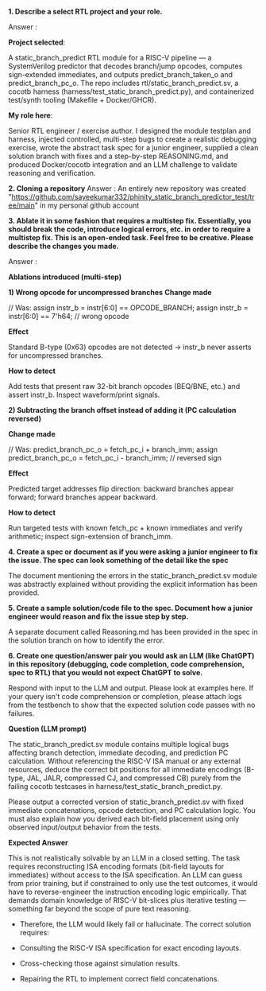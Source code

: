 **1. Describe a select RTL project and your role.**

Answer : 

**Project selected**: 

A static_branch_predict RTL module for a RISC-V pipeline — a SystemVerilog predictor that decodes branch/jump opcodes, computes sign-extended immediates, and outputs predict_branch_taken_o and predict_branch_pc_o. The repo includes rtl/static_branch_predict.sv, a cocotb harness (harness/test_static_branch_predict.py), and containerized test/synth tooling (Makefile + Docker/GHCR).

**My role here**: 

Senior RTL engineer / exercise author. I designed the module testplan and harness, injected controlled, multi-step bugs to create a realistic debugging exercise, wrote the abstract task spec for a junior engineer, supplied a clean solution branch with fixes and a step-by-step REASONING.md, and produced Docker/cocotb integration and an LLM challenge to validate reasoning and verification.

**2. Cloning a repository**
Answer : An entirely new repository was created "https://github.com/sayeekumar332/phinity_static_branch_predictor_test/tree/main" in my personal github account

**3. Ablate it in some fashion that requires a multistep fix. Essentially, you should break the code, introduce logical errors, etc. in order to require a multistep fix. This is an open-ended task. Feel free to be creative. Please describe the changes you made.**

Answer : 

**Ablations introduced (multi-step)**

**1) Wrong opcode for uncompressed branches** 
**Change made**

  // Was: assign instr_b = instr[6:0] == OPCODE_BRANCH;
  assign instr_b = instr[6:0] == 7'h64; // wrong opcode

**Effect**

Standard B-type (0x63) opcodes are not detected → instr_b never asserts for uncompressed branches.

**How to detect**

Add tests that present raw 32-bit branch opcodes (BEQ/BNE, etc.) and assert instr_b. Inspect waveform/print signals.

**2) Subtracting the branch offset instead of adding it (PC calculation reversed)**

**Change made**

// Was: predict_branch_pc_o = fetch_pc_i + branch_imm;
assign predict_branch_pc_o = fetch_pc_i - branch_imm; // reversed sign

**Effect**

Predicted target addresses flip direction: backward branches appear forward; forward branches appear backward.

**How to detect**

Run targeted tests with known fetch_pc + known immediates and verify arithmetic; inspect sign-extension of branch_imm.

**4. Create a spec or document as if you were asking a junior engineer to fix the issue. The spec can look something of the detail like the spec**

The document mentioning the errors in the static_branch_predict.sv module was abstractly explained without providing the explicit information has been provided.

**5. Create a sample solution/code file to the spec. Document how a junior engineer would reason and fix the issue step by step.**

A separate document called Reasoning.md has been provided in the spec in the solution branch on how to identify the error.

**6. Create one question/answer pair you would ask an LLM (like ChatGPT) in this repository (debugging, code completion, code comprehension, spec to RTL) that you would not expect ChatGPT to solve.**

Respond with input to the LLM and output. Please look at examples here. If your query isn't code comprehension or completion, please attach logs from the testbench to show that the expected solution code passes with no failures.

**Question (LLM prompt)**

The static_branch_predict.sv module contains multiple logical bugs affecting branch detection, immediate decoding, and prediction PC calculation. Without referencing the RISC-V ISA manual or any external resources, deduce the correct bit positions for all immediate encodings (B-type, JAL, JALR, compressed CJ, and compressed CB) purely from the failing cocotb testcases in harness/test_static_branch_predict.py.

Please output a corrected version of static_branch_predict.sv with fixed immediate concatenations, opcode detection, and PC calculation logic. You must also explain how you derived each bit-field placement using only observed input/output behavior from the tests.


**Expected Answer**

This is not realistically solvable by an LLM in a closed setting. The task requires reconstructing ISA encoding formats (bit-field layouts for immediates) without access to the ISA specification. An LLM can guess from prior training, but if constrained to only use the test outcomes, it would have to reverse-engineer the instruction encoding logic empirically. That demands domain knowledge of RISC-V bit-slices plus iterative testing — something far beyond the scope of pure text reasoning.

- Therefore, the LLM would likely fail or hallucinate. The correct solution requires:

- Consulting the RISC-V ISA specification for exact encoding layouts.

- Cross-checking those against simulation results.

- Repairing the RTL to implement correct field concatenations.


